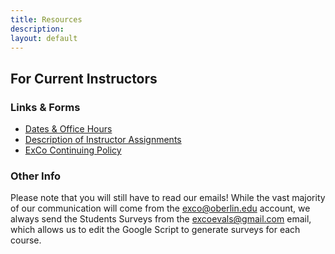 ```yaml
---
title: Resources
description:
layout: default
---
```

## For Current Instructors

### Links & Forms
- [Dates & Office Hours](https://docs.google.com/document/d/1eJ1k9MqAGcc9zoxIKLqEHqDhs4w4BRaS4aU0WKV-wV8/edit?usp=sharing)
- [Description of Instructor Assignments](https://docs.google.com/document/d/1p6WIKtuHU0qjGwREQP9-2ZtkcowkfGyBP1ZgHhiToRs/edit?usp=sharing)
- [ExCo Continuing Policy](https://docs.google.com/document/d/1IzXim4VtqyWIktbJtEwhQ1StsuXydgMm5JpoOmv5r8M/edit?usp=sharing)

### Other Info
Please note that you will still have to read our emails! While the vast majority of our communication will come from the exco@oberlin.edu account, we always send the Students Surveys from the excoevals@gmail.com email, which allows us to edit the Google Script to generate surveys for each course.
